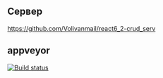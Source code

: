 ## Сервер

https://github.com/Volivanmail/react6_2-crud_serv

## appveyor

[![Build status](https://ci.appveyor.com/api/projects/status/8y0c76abgglo3miv?svg=true)](https://ci.appveyor.com/project/Volivanmail/react6-2-crud-front)
